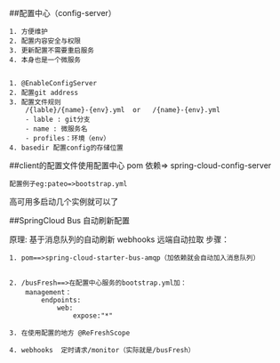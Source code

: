 ##配置中心（config-server）
	
	1. 方便维护
	2. 配置内容安全与权限
	3. 更新配置不需要重启服务	
	4. 本身也是一个微服务


	1. @EnableConfigServer
	2. 配置git address
	3. 配置文件规则  
		/{lable}/{name}-{env}.yml  or   /{name}-{env}.yml
		- lable : git分支
		- name : 微服务名
		- profiles：环境（env）
	4. basedir 配置config的存储位置

##client的配置文件使用配置中心
	pom 依赖=>  spring-cloud-config-server

	配置例子eg:pateo=>bootstrap.yml
高可用多启动几个实例就可以了

##SpringCloud Bus 自动刷新配置

原理:
	基于消息队列的自动刷新
	webhooks 远端自动拉取
步骤：

	1. pom==>spring-cloud-starter-bus-amqp（加依赖就会自动加入消息队列）


	2. /busFresh==>在配置中心服务的bootstrap.yml加：
		management：
			endpoints:
				web:
					expose:"*"

	3. 在使用配置的地方 @ReFreshScope

	4. webhooks  定时请求/monitor（实际就是/busFresh）